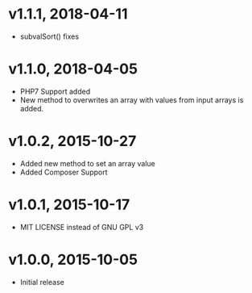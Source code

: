 # v1.1.1, 2018-04-11
* subvalSort() fixes

# v1.1.0, 2018-04-05
* PHP7 Support added
* New method to overwrites an array with values from input arrays is added.

# v1.0.2, 2015-10-27
* Added new method to set an array value
* Added Composer Support

# v1.0.1, 2015-10-17
* MIT LICENSE instead of GNU GPL v3

# v1.0.0, 2015-10-05
* Initial release
